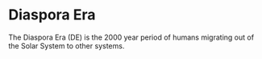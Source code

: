 ﻿# Diaspora Era
The Diaspora Era (DE) is the 2000 year period of humans migrating out of the Solar System to other systems.
